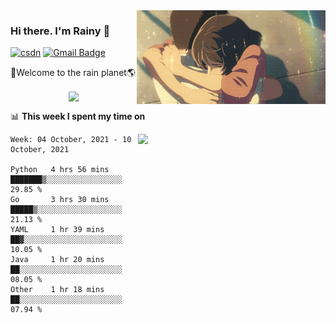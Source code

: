 <img  align='right' height="150" src="https://github.com/LikeRainDay/LikeRainDay/blob/master/pic/img_rain_1.gif?raw=true">



### Hi there. I'm Rainy :lemon:

[![csdn](https://img.shields.io/badge/-csdn-c14438?style=flat-square&logo=c&logoColor=white)](https://blog.csdn.net/qq_15807167)
[![Gmail Badge](https://img.shields.io/badge/-gmail-c14438?style=flat-square&logo=Gmail&logoColor=white&link=mailto:houshuai0816@gmail.com)](mailto:houshuai0816@gmail.com)

🚀Welcome to the rain planet🌎

<center>
<img align='center'  src="https://source.unsplash.com/random/1200x600">
</center>

📊 **This week I spent my time on**

<img align='right'   width="300" src="https://github-readme-stats.vercel.app/api?username=LikeRainDay&show_icons=true&title_color=fff&icon_color=79ff97&text_color=9f9f9f&bg_color=151515">

<!--START_SECTION:waka-->
```text
Week: 04 October, 2021 - 10 October, 2021

Python   4 hrs 56 mins   ███████▒░░░░░░░░░░░░░░░░░   29.85 % 
Go       3 hrs 30 mins   █████▒░░░░░░░░░░░░░░░░░░░   21.13 % 
YAML     1 hr 39 mins    ██▓░░░░░░░░░░░░░░░░░░░░░░   10.05 % 
Java     1 hr 20 mins    ██░░░░░░░░░░░░░░░░░░░░░░░   08.05 % 
Other    1 hr 18 mins    ██░░░░░░░░░░░░░░░░░░░░░░░   07.94 % 
```
<!--END_SECTION:waka-->
